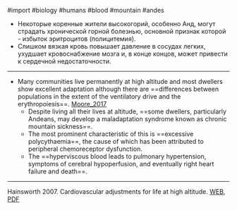#import #biology #humans #blood #mountain #andes

* Некоторые коренные жители высокогорий, особенно Анд, могут страдать хронической горной болезнью, основной признак которой - избыток эритроцитов (полицитемия).
* Слишком вязкая кровь повышает давление в сосудах легких, ухудшает кровоснабжение мозга и, в конце концов, может привести к сердечной недостаточности.
---
* Many communities live permanently at high altitude and most dwellers show excellent adaptation although there are ==differences between populations in the extent of the ventilatory drive and the erythropoiesis==. [Moore_2017](2023-0922-1013.Moore_2017.md#CMS)
	* Despite living all their lives at altitude, ==some dwellers, particularly Andeans, may develop a maladaptation syndrome known as chronic mountain sickness==.
	* The most prominent characteristic of this is ==excessive polycythaemia==, the cause of which has been attributed to peripheral chemoreceptor dysfunction.
	* The ==hyperviscous blood leads to pulmonary hypertension, symptoms of cerebral hypoperfusion, and eventually right heart failure and death==.

---
Hainsworth 2007. Cardiovascular adjustments for life at high altitude. [WEB](https://doi.org/10.1016/j.resp.2007.05.006), [PDF](../source/Hainsworth_2007.pdf)